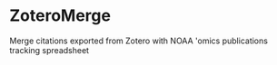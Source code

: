 # ZoteroMerge
Merge citations exported from Zotero with NOAA 'omics publications tracking spreadsheet
